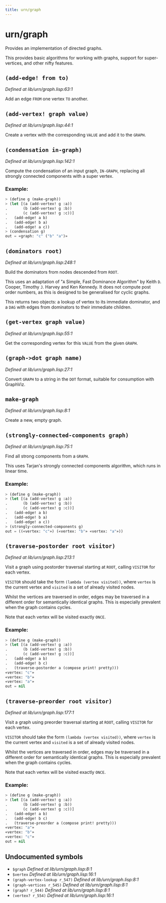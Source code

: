 ```yaml
---
title: urn/graph
---
```

# urn/graph
Provides an implementation of directed graphs.

This provides basic algorithms for working with graphs, support for
super-vertices, and other nifty features.

## `(add-edge! from to)`
*Defined at lib/urn/graph.lisp:63:1*

Add an edge `FROM` one vertex `TO` another.

## `(add-vertex! graph value)`
*Defined at lib/urn/graph.lisp:44:1*

Create a vertex with the corresponding `VALUE` and add it to the `GRAPH`.

## `(condensation in-graph)`
*Defined at lib/urn/graph.lisp:142:1*

Compute the condensation of an input graph, `IN-GRAPH`, replacing all strongly connected
components with a super vertex.

### Example:
```cl
> (define g (make-graph))
> (let [(a (add-vertex! g :a))
.       (b (add-vertex! g :b))
.       (c (add-vertex! g :c))]
.   (add-edge! a b)
.   (add-edge! b a)
.   (add-edge! a c))
> (condensation g)
out = «graph: "c" ("b" "a")»
```

## `(dominators root)`
*Defined at lib/urn/graph.lisp:248:1*

Build the dominators from nodes descended from `ROOT`.

This uses an adaptation of "`A` Simple, Fast Dominance Algorithm" by
Keith `D`. Cooper, Timothy `J`. Harvey and Ken Kennedy. It does not
compute post order numbers, as this is designed to be generalised for
cyclic graphs.

This returns two objects: a lookup of vertex to its immediate dominator,
and a `DAG` with edges from dominators to their immediate children.

## `(get-vertex graph value)`
*Defined at lib/urn/graph.lisp:55:1*

Get the corresponding vertex for this `VALUE` from the given `GRAPH`.

## `(graph->dot graph name)`
*Defined at lib/urn/graph.lisp:27:1*

Convert `GRAPH` to a string in the `DOT` format, suitable for consumption
with GraphViz.

## `make-graph`
*Defined at lib/urn/graph.lisp:8:1*

Create a new, empty graph.

## `(strongly-connected-components graph)`
*Defined at lib/urn/graph.lisp:75:1*

Find all strong components from a `GRAPH`.

This uses Tarjan's strongly connected components algorithm, which runs
in linear time.

### Example:
```cl
> (define g (make-graph))
> (let [(a (add-vertex! g :a))
.       (b (add-vertex! g :b))
.       (c (add-vertex! g :c))]
.   (add-edge! a b)
.   (add-edge! b a)
.   (add-edge! a c))
> (strongly-connected-components g)
out = ((«vertex: "c"») («vertex: "b"» «vertex: "a"»))
```

## `(traverse-postorder root visitor)`
*Defined at lib/urn/graph.lisp:213:1*

Visit a graph using postorder traversal starting at `ROOT`, calling
`VISITOR` for each vertex.

`VISITOR` should take the form `(lambda (vertex visited))`, where
`vertex` is the current vertex and `visited` is a set of already
visited nodes.

Whilst the vertices are traversed in order, edges may be traversed in
a different order for semantically identical graphs. This is
especially prevalent when the graph contains cycles.

Note that each vertex will be visited exactly `ONCE`.

### Example:
```cl
> (define g (make-graph))
> (let [(a (add-vertex! g :a))
.       (b (add-vertex! g :b))
.       (c (add-vertex! g :c))]
.   (add-edge! a b)
.   (add-edge! b c)
.   (traverse-postorder a (compose print! pretty)))
«vertex: "c"»
«vertex: "b"»
«vertex: "a"»
out = nil
```

## `(traverse-preorder root visitor)`
*Defined at lib/urn/graph.lisp:177:1*

Visit a graph using preorder traversal starting at `ROOT`, calling
`VISITOR` for each vertex.

`VISITOR` should take the form `(lambda (vertex visited))`, where
`vertex` is the current vertex and `visited` is a set of already
visited nodes.

Whilst the vertices are traversed in order, edges may be traversed in
a different order for semantically identical graphs. This is
especially prevalent when the graph contains cycles.

Note that each vertex will be visited exactly `ONCE`.

### Example:
```cl
> (define g (make-graph))
> (let [(a (add-vertex! g :a))
.       (b (add-vertex! g :b))
.       (c (add-vertex! g :c))]
.   (add-edge! a b)
.   (add-edge! b c)
.   (traverse-preorder a (compose print! pretty)))
«vertex: "a"»
«vertex: "b"»
«vertex: "c"»
out = nil
```

## Undocumented symbols
 - `$graph` *Defined at lib/urn/graph.lisp:8:1*
 - `$vertex` *Defined at lib/urn/graph.lisp:16:1*
 - `(graph-vertex-lookup r_547)` *Defined at lib/urn/graph.lisp:8:1*
 - `(graph-vertices r_545)` *Defined at lib/urn/graph.lisp:8:1*
 - `(graph? r_544)` *Defined at lib/urn/graph.lisp:8:1*
 - `(vertex? r_554)` *Defined at lib/urn/graph.lisp:16:1*
